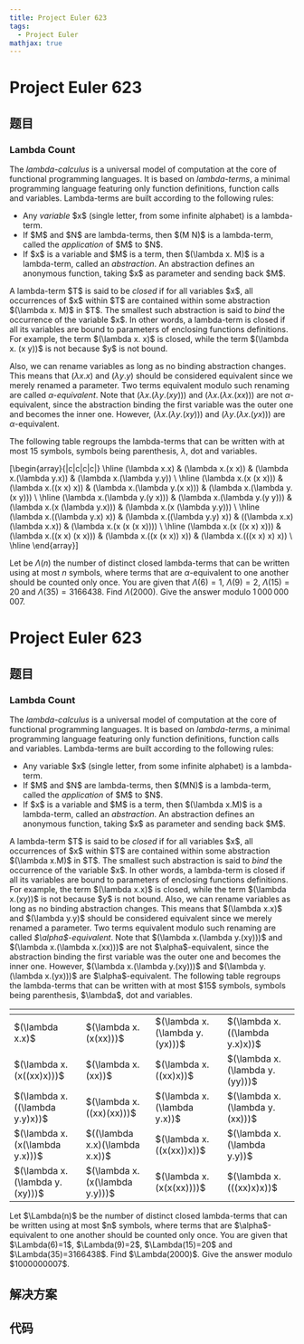 ```yaml
---
title: Project Euler 623
tags:
  - Project Euler
mathjax: true
---
```

<escape><!-- more --></escape>
    
# Project Euler 623
## 题目
### Lambda Count

The <i>lambda-calculus</i> is a universal model of computation at the core of functional programming languages. It is based on <i>lambda-terms</i>, a minimal programming language featuring only function definitions, function calls and variables. Lambda-terms are built according to the following rules:
<ul><li>Any <i>variable</i> $x$ (single letter, from some infinite alphabet) is a lambda-term.</li>
<li>If $M$ and $N$ are lambda-terms, then $(M N)$ is a lambda-term, called the <i>application</i> of $M$ to $N$.</li>
<li>If $x$ is a variable and $M$ is a term, then $(\lambda x. M)$ is a lambda-term, called an <i>abstraction</i>. An abstraction defines an anonymous function, taking $x$ as parameter and sending back $M$.</li>
</ul>A lambda-term $T$ is said to be <i>closed</i> if for all variables $x$, all occurrences of $x$ within $T$ are contained within some abstraction $(\lambda x. M)$ in $T$. The smallest such abstraction is said to <i>bind</i> the occurrence of the variable $x$. In other words, a lambda-term is closed if all its variables are bound to parameters of enclosing functions definitions. For example, the term $(\lambda x. x)$ is closed, while the term $(\lambda x. (x y))$ is not because $y$ is not bound.

Also, we can rename variables as long as no binding abstraction changes. This means that $(\lambda x. x)$ and $(\lambda y. y)$ should be considered equivalent since we merely renamed a parameter. Two terms equivalent modulo such renaming are called <i>$\alpha$-equivalent</i>. Note that $(\lambda x. (\lambda y. (x y)))$ and $(\lambda x. (\lambda x. (x x)))$ are not $\alpha$-equivalent, since the abstraction binding the first variable was the outer one and becomes the inner one. However, $(\lambda x. (\lambda y. (x y)))$ and $(\lambda y. (\lambda x. (y x)))$ are $\alpha$-equivalent.

The following table regroups the lambda-terms that can be written with at most $15$ symbols, symbols being parenthesis, $\lambda$, dot and variables.

\[\begin{array}{|c|c|c|c|}
\hline
(\lambda x.x) &amp; (\lambda x.(x x)) &amp; (\lambda x.(\lambda y.x)) &amp; (\lambda x.(\lambda y.y)) \\
\hline
(\lambda x.(x (x x))) &amp; (\lambda x.((x x) x)) &amp; (\lambda x.(\lambda y.(x x))) &amp; (\lambda x.(\lambda y.(x y))) \\
\hline
(\lambda x.(\lambda y.(y x))) &amp; (\lambda x.(\lambda y.(y y))) &amp; (\lambda x.(x (\lambda y.x))) &amp; (\lambda x.(x (\lambda y.y))) \\
\hline
(\lambda x.((\lambda y.x) x)) &amp; (\lambda x.((\lambda y.y) x)) &amp; ((\lambda x.x) (\lambda x.x)) &amp; (\lambda x.(x (x (x x)))) \\
\hline
(\lambda x.(x ((x x) x))) &amp; (\lambda x.((x x) (x x))) &amp; (\lambda x.((x (x x)) x)) &amp; (\lambda x.(((x x) x) x)) \\
\hline
\end{array}\]

Let be $\Lambda(n)$ the number of distinct closed lambda-terms that can be written using at most $n$ symbols, where terms that are $\alpha$-equivalent to one another should be counted only once. You are given that $\Lambda(6) = 1$, $\Lambda(9) = 2$, $\Lambda(15) = 20$ and $\Lambda(35) = 3166438$.
Find $\Lambda(2000)$. Give the answer modulo $1\,000\,000\,007$.



# Project Euler 623
## 题目
### Lambda Count

The <i>lambda-calculus</i> is a universal model of computation at the core of functional programming languages. It is based on <i>lambda-terms</i>, a minimal programming language featuring only function definitions, function calls and variables. Lambda-terms are built according to the following rules:
<ul>
<li>Any variable $x$ (single letter, from some infinite alphabet) is a lambda-term.</li>
<li>If $M$ and $N$ are lambda-terms, then $(MN)$ is a lambda-term, called the <i>application</i> of $M$ to $N$.</li>
<li>If $x$ is a variable and $M$ is a term, then $(\lambda x.M)$ is a lambda-term, called an <i>abstraction</i>. An abstraction defines an anonymous function, taking $x$ as parameter and sending back $M$.</li>
</ul>
A lambda-term $T$ is said to be <i>closed</i> if for all variables $x$, all occurrences of $x$ within $T$ are contained within some abstraction $(\lambda x.M)$ in $T$. The smallest such abstraction is said to <i>bind</i> the occurrence of the variable $x$. In other words, a lambda-term is closed if all its variables are bound to parameters of enclosing functions definitions. For example, the term $(\lambda x.x)$ is closed, while the term $(\lambda x.(xy))$ is not because $y$ is not bound.
Also, we can rename variables as long as no binding abstraction changes. This means that $(\lambda x.x)$ and $(\lambda y.y)$ should be considered equivalent since we merely renamed a parameter. Two terms equivalent modulo such renaming are called <i>$\alpha$-equivalent</i>. Note that $(\lambda x.(\lambda y.(xy)))$ and $(\lambda x.(\lambda x.(xx)))$ are not $\alpha$-equivalent, since the abstraction binding the first variable was the outer one and becomes the inner one. However, $(\lambda x.(\lambda y.(xy)))$ and $(\lambda y.(\lambda x.(yx)))$ are $\alpha$-equivalent.
The following table regroups the lambda-terms that can be written with at most $15$ symbols, symbols being parenthesis, $\lambda$, dot and variables.
<table>
<thead>
<tr>
<th></th>
<th></th>
<th></th>
<th></th>
</tr>
</thead>
<tbody><tr>
<td>$(\lambda x.x)$</td>
<td>$(\lambda x.(x(xx)))$</td>
<td>$(\lambda x.(\lambda y.(yx)))$</td>
<td>$(\lambda x.((\lambda y.x)x))$</td>
</tr>
<tr>
<td>$(\lambda x.(x((xx)x)))$</td>
<td>$(\lambda x.(xx))$</td>
<td>$(\lambda x.((xx)x))$</td>
<td>$(\lambda x.(\lambda y.(yy)))$</td>
</tr>
<tr>
<td>$(\lambda x.((\lambda y.y)x))$</td>
<td>$(\lambda x.((xx)(xx)))$</td>
<td>$(\lambda x.(\lambda y.x))$</td>
<td>$(\lambda x.(\lambda y.(xx)))$</td>
</tr>
<tr>
<td>$(\lambda x.(x(\lambda y.x)))$</td>
<td>$((\lambda x.x)(\lambda x.x))$</td>
<td>$(\lambda x.((x(xx))x))$</td>
<td>$(\lambda x.(\lambda y.y))$</td>
</tr>
<tr>
<td>$(\lambda x.(\lambda y.(xy)))$</td>
<td>$(\lambda x.(x(\lambda y.y)))$</td>
<td>$(\lambda x.(x(x(xx))))$</td>
<td>$(\lambda x.(((xx)x)x))$</td>
</tr>
</tbody></table>
Let $\Lambda(n)$ be the number of distinct closed lambda-terms that can be written using at most $n$ symbols, where terms that are $\alpha$-equivalent to one another should be counted only once. You are given that $\Lambda(6)=1$, $\Lambda(9)=2$, $\Lambda(15)=20$ and $\Lambda(35)=3166438$.
Find $\Lambda(2000)$. Give the answer modulo $1000000007$.


## 解决方案


## 代码


